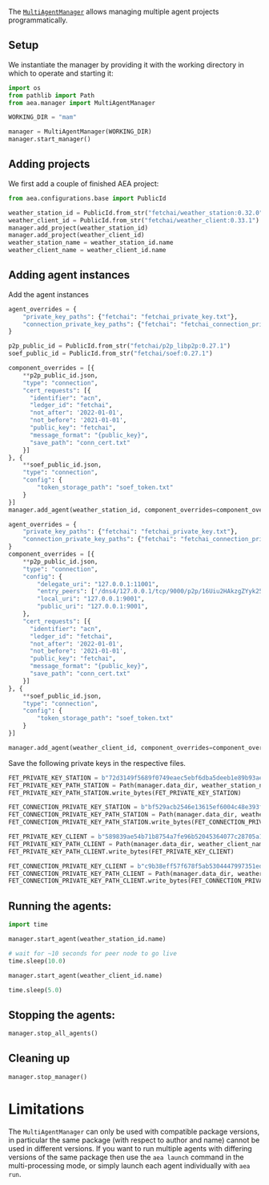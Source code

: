 
The <a href="../api/manager/manager">`MultiAgentManager`</a> allows managing multiple agent projects programmatically.

## Setup

We instantiate the manager by providing it with the working directory in which to operate and starting it:

``` python
import os
from pathlib import Path
from aea.manager import MultiAgentManager

WORKING_DIR = "mam"

manager = MultiAgentManager(WORKING_DIR)
manager.start_manager()
```

## Adding projects

We first add a couple of finished AEA project:

``` python
from aea.configurations.base import PublicId

weather_station_id = PublicId.from_str("fetchai/weather_station:0.32.0")
weather_client_id = PublicId.from_str("fetchai/weather_client:0.33.1")
manager.add_project(weather_station_id)
manager.add_project(weather_client_id)
weather_station_name = weather_station_id.name
weather_client_name = weather_client_id.name
```

## Adding agent instances


Add the agent instances
``` python
agent_overrides = {
    "private_key_paths": {"fetchai": "fetchai_private_key.txt"},
    "connection_private_key_paths": {"fetchai": "fetchai_connection_private_key.txt"}
}

p2p_public_id = PublicId.from_str("fetchai/p2p_libp2p:0.27.1")
soef_public_id = PublicId.from_str("fetchai/soef:0.27.1")

component_overrides = [{
    **p2p_public_id.json,
    "type": "connection",
    "cert_requests": [{
      "identifier": "acn",
      "ledger_id": "fetchai",
      "not_after": '2022-01-01',
      "not_before": '2021-01-01',
      "public_key": "fetchai",
      "message_format": "{public_key}",
      "save_path": "conn_cert.txt"
    }]
}, {
    **soef_public_id.json,
    "type": "connection",
    "config": {
        "token_storage_path": "soef_token.txt"
    }
}]
manager.add_agent(weather_station_id, component_overrides=component_overrides, agent_overrides=agent_overrides)

agent_overrides = {
    "private_key_paths": {"fetchai": "fetchai_private_key.txt"},
    "connection_private_key_paths": {"fetchai": "fetchai_connection_private_key.txt"}
}
component_overrides = [{
    **p2p_public_id.json,
    "type": "connection",
    "config": {
        "delegate_uri": "127.0.0.1:11001",
        "entry_peers": ['/dns4/127.0.0.1/tcp/9000/p2p/16Uiu2HAkzgZYyk25XjAhmgXcdMbahrHYi18uuAzHuxPn1KkdmLRw'],
        "local_uri": "127.0.0.1:9001",
        "public_uri": "127.0.0.1:9001",
    },
    "cert_requests": [{
      "identifier": "acn",
      "ledger_id": "fetchai",
      "not_after": '2022-01-01',
      "not_before": '2021-01-01',
      "public_key": "fetchai",
      "message_format": "{public_key}",
      "save_path": "conn_cert.txt"
    }]
}, {
    **soef_public_id.json,
    "type": "connection",
    "config": {
        "token_storage_path": "soef_token.txt"
    }
}]

manager.add_agent(weather_client_id, component_overrides=component_overrides, agent_overrides=agent_overrides)
```


Save the following private keys in the respective files.
``` python
FET_PRIVATE_KEY_STATION = b"72d3149f5689f0749eaec5ebf6dba5deeb1e89b93ae1c58c71fd43dfaa231e87"
FET_PRIVATE_KEY_PATH_STATION = Path(manager.data_dir, weather_station_name, "fetchai_private_key.txt").absolute()
FET_PRIVATE_KEY_PATH_STATION.write_bytes(FET_PRIVATE_KEY_STATION)

FET_CONNECTION_PRIVATE_KEY_STATION = b"bf529acb2546e13615ef6004c48e393f0638a5dc0c4979631a9a4bc554079f6f"
FET_CONNECTION_PRIVATE_KEY_PATH_STATION = Path(manager.data_dir, weather_station_name, "fetchai_connection_private_key.txt").absolute()
FET_CONNECTION_PRIVATE_KEY_PATH_STATION.write_bytes(FET_CONNECTION_PRIVATE_KEY_STATION)

FET_PRIVATE_KEY_CLIENT = b"589839ae54b71b8754a7fe96b52045364077c28705a1806b74441debcae16e0a"
FET_PRIVATE_KEY_PATH_CLIENT = Path(manager.data_dir, weather_client_name, "fetchai_private_key.txt").absolute()
FET_PRIVATE_KEY_PATH_CLIENT.write_bytes(FET_PRIVATE_KEY_CLIENT)

FET_CONNECTION_PRIVATE_KEY_CLIENT = b"c9b38eff57f678f5ab5304447997351edb08eceb883267fa4ad849074bec07e4"
FET_CONNECTION_PRIVATE_KEY_PATH_CLIENT = Path(manager.data_dir, weather_client_name, "fetchai_connection_private_key.txt").absolute()
FET_CONNECTION_PRIVATE_KEY_PATH_CLIENT.write_bytes(FET_CONNECTION_PRIVATE_KEY_CLIENT)
```

## Running the agents:

``` python
import time

manager.start_agent(weather_station_id.name)

# wait for ~10 seconds for peer node to go live
time.sleep(10.0)

manager.start_agent(weather_client_id.name)

time.sleep(5.0)
```

## Stopping the agents:

``` python
manager.stop_all_agents()
```

## Cleaning up

``` python
manager.stop_manager()
```

# Limitations

The `MultiAgentManager` can only be used with compatible package versions, in particular the same package (with respect to author and name) cannot be used in different versions. If you want to run multiple agents with differing versions of the same package then use the `aea launch` command in the multi-processing mode, or simply launch each agent individually with `aea run`.
